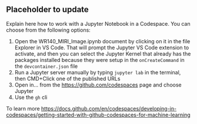 ## Placeholder to update

Explain here how to work with a Jupyter Notebook in a Codespace. You can choose from the following options:
1. Open the WR140_MIRI_Image.ipynb document by clicking on it in the file Explorer in VS Code. That will prompt the Jupyter VS Code extension to activate, and then you can select the Jupyter Kernel that already has the packages installed because they were setup in the `onCreateCommand` in the `devcontainer.json` file
2. Run a Jupyter server manually by typing `jupyter lab` in the terminal, then CMD+Click one of the published URLs
3. Open in... from the https://github.com/codespaces page and choose Jupyter
4. Use the `gh` cli 

To learn more https://docs.github.com/en/codespaces/developing-in-codespaces/getting-started-with-github-codespaces-for-machine-learning